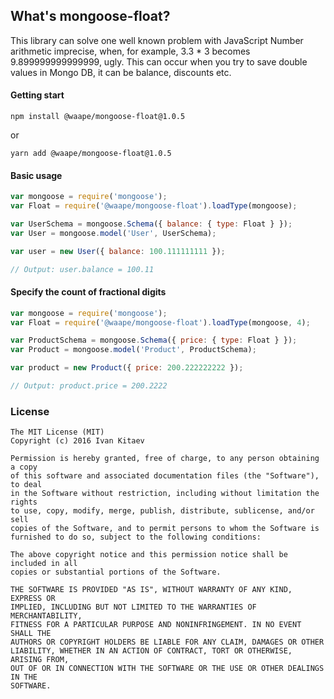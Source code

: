 ## What's mongoose-float?

This library can solve one well known problem with JavaScript Number arithmetic imprecise, when, for example, 3.3 * 3 becomes 9.899999999999999, ugly.
This can occur when you try to save double values in Mongo DB, it can be balance, discounts etc.

#### Getting start
```
npm install @waape/mongoose-float@1.0.5
```
or

```
yarn add @waape/mongoose-float@1.0.5
```

#### Basic usage
```javascript
var mongoose = require('mongoose');
var Float = require('@waape/mongoose-float').loadType(mongoose);

var UserSchema = mongoose.Schema({ balance: { type: Float } });
var User = mongoose.model('User', UserSchema);

var user = new User({ balance: 100.111111111 });

// Output: user.balance = 100.11
```


#### Specify the count of fractional digits
```javascript
var mongoose = require('mongoose');
var Float = require('@waape/mongoose-float').loadType(mongoose, 4);

var ProductSchema = mongoose.Schema({ price: { type: Float } });
var Product = mongoose.model('Product', ProductSchema);

var product = new Product({ price: 200.222222222 });

// Output: product.price = 200.2222
```


### License
    The MIT License (MIT)
    Copyright (c) 2016 Ivan Kitaev

    Permission is hereby granted, free of charge, to any person obtaining a copy
    of this software and associated documentation files (the "Software"), to deal
    in the Software without restriction, including without limitation the rights
    to use, copy, modify, merge, publish, distribute, sublicense, and/or sell
    copies of the Software, and to permit persons to whom the Software is
    furnished to do so, subject to the following conditions:

    The above copyright notice and this permission notice shall be included in all
    copies or substantial portions of the Software.

    THE SOFTWARE IS PROVIDED "AS IS", WITHOUT WARRANTY OF ANY KIND, EXPRESS OR
    IMPLIED, INCLUDING BUT NOT LIMITED TO THE WARRANTIES OF MERCHANTABILITY,
    FITNESS FOR A PARTICULAR PURPOSE AND NONINFRINGEMENT. IN NO EVENT SHALL THE
    AUTHORS OR COPYRIGHT HOLDERS BE LIABLE FOR ANY CLAIM, DAMAGES OR OTHER
    LIABILITY, WHETHER IN AN ACTION OF CONTRACT, TORT OR OTHERWISE, ARISING FROM,
    OUT OF OR IN CONNECTION WITH THE SOFTWARE OR THE USE OR OTHER DEALINGS IN THE
    SOFTWARE.
